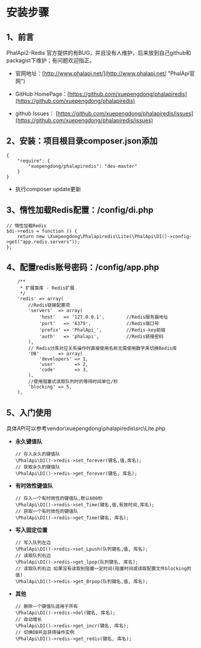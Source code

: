 # 安装步骤

## 1、前言

PhalApi2-Redis 官方提供的有BUG，并且没有人维护，后来放到自己github和packagist下维护；有问题欢迎指正。

+ 官网地址：[http://www.phalapi.net/](http://www.phalapi.net/ "PhalApi官网")

+ GitHub HomePage：[https://github.com/xuepengdong/phalapiredis](https://github.com/xuepengdong/phalapiredis)
+ github Issues： [https://github.com/xuepengdong/phalapiredis/issues](https://github.com/xuepengdong/phalapiredis/issues)

## 2、安装：项目根目录composer.json添加

```
{
    "require": {
        "xuepengdong/phalapiredis": "dev-master"
    }
}
```

+ 执行composer update更新

## 3、惰性加载Redis配置：**/config/di.php** 

```
// 惰性加载Redis
$di->redis = function () {
    return new \Xuepengdong\Phalapiredis\Lite(\PhalApi\DI()->config->get("app.redis.servers"));
};
```

## 4、配置redis账号密码：/config/app.php
```
    /**
     * 扩展类库 - Redis扩展
     */
    'redis' => array(
        //Redis链接配置项
        'servers'  => array(
            'host'   => '127.0.0.1',        //Redis服务器地址
            'port'   => '6379',             //Redis端口号
            'prefix' => 'PhalApi_',         //Redis-key前缀
            'auth'   => 'phalapi',          //Redis链接密码
        ),
        // Redis分库对应关系操作时直接使用名称无需使用数字来切换Redis库
        'DB'       => array(
            'developers' => 1,
            'user'       => 2,
            'code'       => 3,
        ),
        //使用阻塞式读取队列时的等待时间单位/秒
        'blocking' => 5,
    ),

```

## 5、入门使用

具体API可以参考vendor\xuepengdong\phalapiredis\src\Lite.php

+ **永久键值队**

  ```
  // 存入永久的键值队
  \PhalApi\DI()->redis->set_forever(键名,值,库名);
  // 获取永久的键值队
  \PhalApi\DI()->redis->get_forever(键名, 库名);
  ```

+ **有时效性键值队**

  ```
  // 存入一个有时效性的键值队,默认600秒
  \PhalApi\DI()->redis->set_Time(键名,值,有效时间,库名);
  // 获取一个有时效性的键值队
  \PhalApi\DI()->redis->get_Time(键名, 库名);
  ```

+ **写入固定位置**

  ```
  // 写入队列左边
  \PhalApi\DI()->redis->set_Lpush(队列键名,值, 库名);
  // 读取队列右边
  \PhalApi\DI()->redis->get_lpop(队列键名, 库名);
  // 读取队列右边 如果没有读取到阻塞一定时间(阻塞时间或读取配置文件blocking的值)
  \PhalApi\DI()->redis->get_Brpop(队列键名,值, 库名);
  ```

+ **其他**

  ```
  // 删除一个键值队适用于所有
  \PhalApi\DI()->redis->del(键名, 库名);
  // 自动增长
  \PhalApi\DI()->redis->get_incr(键名, 库名);
  // 切换DB并且获得操作实例
  \PhalApi\DI()->redis->get_redis(键名, 库名);
  ```

